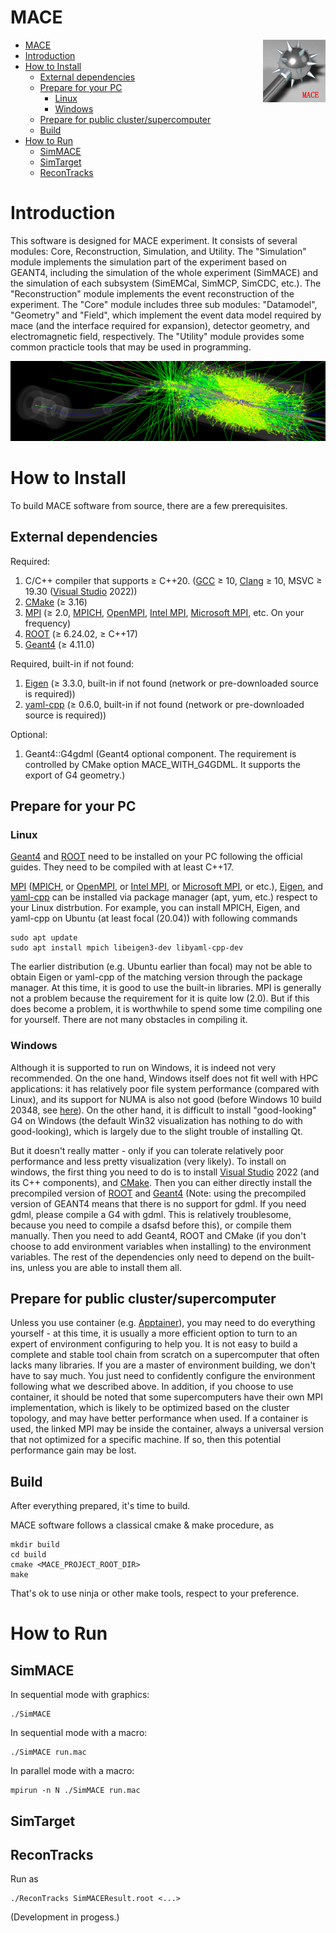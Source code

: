 # MACE

<img align="right" src="document/picture/MACE_logo_100x100.png"/>

- [MACE](#mace)
- [Introduction](#introduction)
- [How to Install](#how-to-install)
  - [External dependencies](#external-dependencies)
  - [Prepare for your PC](#prepare-for-your-pc)
    - [Linux](#linux)
    - [Windows](#windows)
  - [Prepare for public cluster/supercomputer](#prepare-for-public-clustersupercomputer)
  - [Build](#build)
- [How to Run](#how-to-run)
  - [SimMACE](#simmace)
  - [SimTarget](#simtarget)
  - [ReconTracks](#recontracks)

# Introduction

This software is designed for MACE experiment. It consists of several modules: Core, Reconstruction, Simulation, and Utility. The "Simulation" module implements the simulation part of the experiment based on GEANT4, including the simulation of the whole experiment (SimMACE) and the simulation of each subsystem (SimEMCal, SimMCP, SimCDC, etc.). The "Reconstruction" module implements the event reconstruction of the experiment. The "Core" module includes three sub modules: "Datamodel", "Geometry" and "Field", which implement the event data model required by mace (and the interface required for expansion), detector geometry, and electromagnetic field, respectively. The "Utility" module provides some common practicle tools that may be used in programming.

![SimMACE](document/picture/MACE_sim.png)

# How to Install

To build MACE software from source, there are a few prerequisites.

## External dependencies

Required:

1. C/C++ compiler that supports ≥ C++20. ([GCC](https://gcc.gnu.org/) ≥ 10, [Clang](https://clang.llvm.org/) ≥ 10, MSVC ≥ 19.30 ([Visual Studio](https://visualstudio.microsoft.com/) 2022))
2. [CMake](https://cmake.org/) (≥ 3.16)
3. [MPI](https://www.mpi-forum.org/) (≥ 2.0, [MPICH](https://www.mpich.org/), [OpenMPI](https://www.open-mpi.org/), [Intel MPI](https://www.intel.cn/content/www/cn/zh/developer/tools/oneapi/mpi-library.html), [Microsoft MPI](https://github.com/Microsoft/Microsoft-MPI), etc. On your frequency)
4. [ROOT](https://root.cern/) (≥ 6.24.02, ≥ C++17)
5. [Geant4](https://geant4.web.cern.ch/) (≥ 4.11.0)

Required, built-in if not found:

1. [Eigen](https://eigen.tuxfamily.org/) (≥ 3.3.0, built-in if not found (network or pre-downloaded source is required))
2. [yaml-cpp](https://github.com/jbeder/yaml-cpp) (≥ 0.6.0, built-in if not found (network or pre-downloaded source is required))

Optional:

1. Geant4::G4gdml (Geant4 optional component. The requirement is controlled by CMake option MACE_WITH_G4GDML. It supports the export of G4 geometry.)

## Prepare for your PC  

### Linux

[Geant4](https://geant4.web.cern.ch/) and [ROOT](https://root.cern/) need to be installed on your PC following the official guides. They need to be compiled with at least C++17.

[MPI](https://www.mpi-forum.org/) ([MPICH](https://www.mpich.org/), or [OpenMPI](https://www.open-mpi.org/), or [Intel MPI](https://www.intel.cn/content/www/cn/zh/developer/tools/oneapi/mpi-library.html), or [Microsoft MPI](https://github.com/Microsoft/Microsoft-MPI), or etc.), [Eigen](https://eigen.tuxfamily.org/), and [yaml-cpp](https://github.com/jbeder/yaml-cpp) can be installed via package manager (apt, yum, etc.) respect to your Linux distrbution. For example, you can install MPICH, Eigen, and yaml-cpp on Ubuntu (at least focal (20.04)) with following commands

```shell
sudo apt update
sudo apt install mpich libeigen3-dev libyaml-cpp-dev
```

The earlier distribution (e.g. Ubuntu earlier than focal) may not be able to obtain Eigen or yaml-cpp of the matching version through the package manager. At this time, it is good to use the built-in libraries. MPI is generally not a problem because the requirement for it is quite low (2.0). But if this does become a problem, it is worthwhile to spend some time compiling one for yourself. There are not many obstacles in compiling it.

### Windows

Although it is supported to run on Windows, it is indeed not very recommended. On the one hand, Windows itself does not fit well with HPC applications: it has relatively poor file system performance (compared with Linux), and its support for NUMA is also not good (before Windows 10 build 20348, see [here](https://docs.microsoft.com/en-us/Windows/win32/procthread/numa-support#numa-support-on-systems-with-more-than-64-logical-processors)). On the other hand, it is difficult to install "good-looking" G4 on Windows (the default Win32 visualization has nothing to do with good-looking), which is largely due to the slight trouble of installing Qt.

But it doesn't really matter - only if you can tolerate relatively poor performance and less pretty visualization (very likely). To install on windows, the first thing you need to do is to install [Visual Studio](https://visualstudio.microsoft.com/) 2022 (and its C++ components), and [CMake](https://cmake.org/). Then you can either directly install the precompiled version of [ROOT](https://root.cern/) and [Geant4](https://geant4.web.cern.ch/) (Note: using the precompiled version of GEANT4 means that there is no support for gdml. If you need gdml, please compile a G4 with gdml. This is relatively troublesome, because you need to compile a dsafsd before this), or compile them manually. Then you need to add Geant4, ROOT and CMake (if you don't choose to add environment variables when installing) to the environment variables. The rest of the dependencies only need to depend on the built-ins, unless you are able to install them all.

## Prepare for public cluster/supercomputer  

Unless you use container (e.g. [Apptainer](http://apptainer.org/)), you may need to do everything yourself - at this time, it is usually a more efficient option to turn to an expert of environment configuring to help you. It is not easy to build a complete and stable tool chain from scratch on a supercomputer that often lacks many libraries. If you are a master of environment building, we don't have to say much. You just need to confidently configure the environment following what we described above. In addition, if you choose to use container, it should be noted that some supercomputers have their own MPI implementation, which is likely to be optimized based on the cluster topology, and may have better performance when used. If a container is used, the linked MPI may be inside the container, always a universal version that not optimized for a specific machine. If so, then this potential performance gain may be lost.

## Build

After everything prepared, it's time to build.  

MACE software follows a classical cmake & make procedure, as

```shell
mkdir build
cd build
cmake <MACE_PROJECT_ROOT_DIR>
make
```

That's ok to use ninja or other make tools, respect to your preference.  

# How to Run

## SimMACE

In sequential mode with graphics:

```shell
./SimMACE
```

In sequential mode with a macro:

```shell
./SimMACE run.mac
```

In parallel mode with a macro:

```shell
mpirun -n N ./SimMACE run.mac
```

## SimTarget



## ReconTracks

Run as

```shell
./ReconTracks SimMACEResult.root <...>
```

(Development in progess.)
